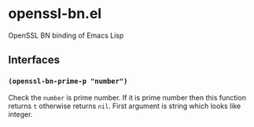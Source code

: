 # openssl-bn.el

OpenSSL BN binding of Emacs Lisp

## Interfaces

### `(openssl-bn-prime-p "number")`

Check the `number` is prime number. If it is prime number then this function returns `t` otherwise returns `nil`.
First argument is string which looks like integer.
